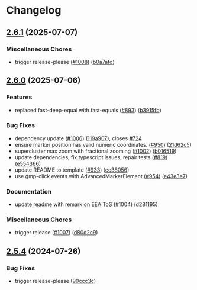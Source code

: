 # Changelog

## [2.6.1](https://github.com/googlemaps/js-markerclusterer/compare/v2.6.0...v2.6.1) (2025-07-07)


### Miscellaneous Chores

* trigger release-please ([#1008](https://github.com/googlemaps/js-markerclusterer/issues/1008)) ([b0a7afd](https://github.com/googlemaps/js-markerclusterer/commit/b0a7afd0348d1b79ca67ca4b3583b9462ea42fa1))

## [2.6.0](https://github.com/googlemaps/js-markerclusterer/compare/v2.5.4...v2.6.0) (2025-07-06)


### Features

* replaced fast-deep-equal with fast-equals ([#893](https://github.com/googlemaps/js-markerclusterer/issues/893)) ([b3915fb](https://github.com/googlemaps/js-markerclusterer/commit/b3915fb9a4dec6f65bfba3612e66849b56bdda98))


### Bug Fixes

* dependency update ([#1006](https://github.com/googlemaps/js-markerclusterer/issues/1006)) ([119a907](https://github.com/googlemaps/js-markerclusterer/commit/119a90779aff5566c06f9117de9a0c3f11648a39)), closes [#724](https://github.com/googlemaps/js-markerclusterer/issues/724)
* ensure marker position has valid numeric coordinates. ([#950](https://github.com/googlemaps/js-markerclusterer/issues/950)) ([21d62c5](https://github.com/googlemaps/js-markerclusterer/commit/21d62c57b6645a1fc4bf67a61573a6e96b290a25))
* supercluster max zoom with fractional zooming ([#1002](https://github.com/googlemaps/js-markerclusterer/issues/1002)) ([b016519](https://github.com/googlemaps/js-markerclusterer/commit/b0165192262dedb125adaa31671e9ce5b8989c3b))
* update dependencies, fix typescript issues, repair tests ([#819](https://github.com/googlemaps/js-markerclusterer/issues/819)) ([e554366](https://github.com/googlemaps/js-markerclusterer/commit/e554366ba3960530dfed939a45d84d934cd3f3fc))
* update README to template ([#933](https://github.com/googlemaps/js-markerclusterer/issues/933)) ([ee38056](https://github.com/googlemaps/js-markerclusterer/commit/ee38056616fc8dd41b9a163d60f7e6b98f9ac920))
* use gmp-click events with AdvancedMarkerElement ([#954](https://github.com/googlemaps/js-markerclusterer/issues/954)) ([e43e3e7](https://github.com/googlemaps/js-markerclusterer/commit/e43e3e7a5197ec346dab855080a450ead24f99f5))


### Documentation

* update readme with remark on EEA ToS ([#1004](https://github.com/googlemaps/js-markerclusterer/issues/1004)) ([d281195](https://github.com/googlemaps/js-markerclusterer/commit/d2811956e6060087e1cfada4fd0a9645f80b8e48))


### Miscellaneous Chores

* trigger release ([#1007](https://github.com/googlemaps/js-markerclusterer/issues/1007)) ([d80d2c9](https://github.com/googlemaps/js-markerclusterer/commit/d80d2c9e328235df7dc636160f78f36f51203fc9))

## [2.5.4](https://github.com/googlemaps/js-markerclusterer/compare/v2.5.3...v2.5.4) (2024-07-26)


### Bug Fixes

* trigger release-please ([90ccc3c](https://github.com/googlemaps/js-markerclusterer/commit/90ccc3cbd733a912b1942c2b90e7e1333bf70879))
